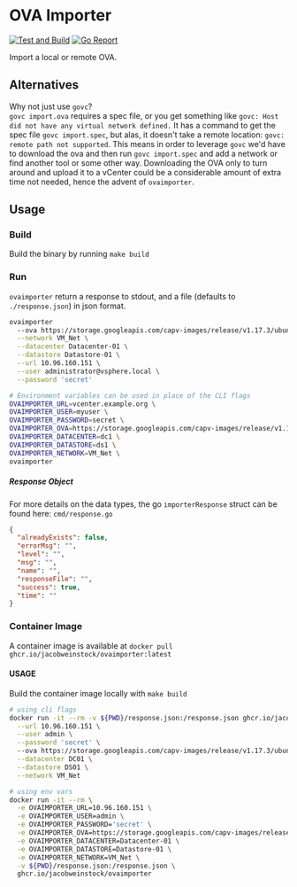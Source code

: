 # OVA Importer

[![Test and Build](https://github.com/jacobweinstock/ovaimporter/workflows/Test%20and%20Build/badge.svg)](https://github.com/jacobweinstock/ovaimporter/actions?query=workflow%3A%22Test+and+Build%22)
[![Go Report](https://goreportcard.com/badge/github.com/jacobweinstock/ovaimporter)](https://goreportcard.com/report/github.com/jacobweinstock/ovaimporter)

Import a local or remote OVA.

## Alternatives

Why not just use `govc`?   
`govc import.ova` requires a spec file, or you get something like `govc: Host did not have any virtual network defined.`
It has a command to get the spec file `govc import.spec`, but alas, it doesn't take a remote location: `govc: remote path not supported`.
This means in order to leverage `govc` we'd have to download the ova and then run `govc import.spec` and add a network or find another tool or some other way.
Downloading the OVA only to turn around and upload it to a vCenter could be a considerable amount of extra time not needed, hence the advent of `ovaimporter`.  

## Usage

### Build

Build the binary by running `make build`

### Run

`ovaimporter` return a response to stdout, and a file (defaults to `./response.json`) in json format.


```bash
ovaimporter 
  --ova https://storage.googleapis.com/capv-images/release/v1.17.3/ubuntu-1804-kube-v1.17.3.ova \
  --network VM_Net \
  --datacenter Datacenter-01 \
  --datastore Datastore-01 \
  --url 10.96.160.151 \
  --user administrator@vsphere.local \
  --password 'secret'
```


```bash
# Environment variables can be used in place of the CLI flags
OVAIMPORTER_URL=vcenter.example.org \
OVAIMPORTER_USER=myuser \
OVAIMPORTER_PASSWORD=secret \
OVAIMPORTER_OVA=https://storage.googleapis.com/capv-images/release/v1.17.3/ubuntu-1804-kube-v1.17.3.ova \
OVAIMPORTER_DATACENTER=dc1 \
OVAIMPORTER_DATASTORE=ds1 \
OVAIMPORTER_NETWORK=VM_Net \
ovaimporter
```

##### Response Object

For more details on the data types, the go `importerResponse` struct can be found here: `cmd/response.go`
```json
{
  "alreadyExists": false,
  "errorMsg": "",
  "level": "",
  "msg": "",
  "name": "",
  "responseFile": "",
  "success": true,
  "time": ""
}

```

### Container Image

A container image is available at `docker pull ghcr.io/jacobweinstock/ovaimporter:latest`  

#### USAGE

Build the container image locally with `make build`

```bash
# using cli flags
docker run -it --rm -v ${PWD}/response.json:/response.json ghcr.io/jacobweinstock/ovaimporter \
  --url 10.96.160.151 \
  --user admin \
  --password 'secret' \  
  --ova https://storage.googleapis.com/capv-images/release/v1.17.3/ubuntu-1804-kube-v1.17.3.ova \
  --datacenter DC01 \
  --datastore DS01 \
  --network VM_Net

# using env vars
docker run -it --rm \
  -e OVAIMPORTER_URL=10.96.160.151 \
  -e OVAIMPORTER_USER=admin \
  -e OVAIMPORTER_PASSWORD='secret' \
  -e OVAIMPORTER_OVA=https://storage.googleapis.com/capv-images/release/v1.17.3/ubuntu-1804-kube-v1.17.3.ova \
  -e OVAIMPORTER_DATACENTER=Datacenter-01 \
  -e OVAIMPORTER_DATASTORE=Datastore-01 \
  -e OVAIMPORTER_NETWORK=VM_Net \
  -v ${PWD}/response.json:/response.json \
  ghcr.io/jacobweinstock/ovaimporter
```